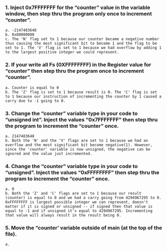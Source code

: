 ### 1. Inject 0x7FFFFFFF for the “counter” value in the variable window, then step thru the program only once to increment “counter”.
    a. -2147483648
    b. 0x80000000
    c. The 'N' flag set to 1 because our counter became a negative number thus causing the most significant bit to become 1 and the flag to be set to 1. The 'V' flag is set to 1 because we had overflow by adding 1 to the largest positive integer we could represent.

### 2. If your write all Fs (0XFFFFFFFF) in the Register value for “counter” then step thru the program once to increment “counter”.
    a. Counter is equal to 0
    b. The 'Z' flag is set to 1 because result is 0. The 'C' flag is set to 1 because our instruction of incrementing the counter by 1 caused a carry due to -1 going to 0.

### 3. Change the “counter” variable type in your code to “unsigned int”. Inject the values “0x7FFFFFFF” then step thru the program to increment the “counter” once.
    a. 2147483648
    b. Both the 'N' and the 'V' flags are set to 1 because we had an overflow and the most significant bit become negative(1). However, since the 'counter' variable is now unsigned, the negative can be ignored and the value just incremented.

### 4. Change the “counter” variable type in your code to “unsigned”. Inject the values “0xFFFFFFFF” then step thru the program to increment the “counter” once.
    a. 0
    b. Both the 'Z' and 'C' flags are set to 1 because our result (counter) is equal to 0 and we had a carry going from 4294967295 to 0. 0xFFFFFFFF is largest possible integer we can represent, doesn't matter if it is signed or unsigned -- if signed then that value is equal to -1 and if unsigned it's equal to 4294967295. Incrementing that value will always result in the result being 0.

### 5. Move the “counter’ variable outside of main (at the top of the file).
    a. 